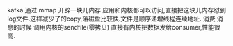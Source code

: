 kafka 通过 mmap 开辟一块儿内存  应用和内核都可以访问,直接把这块儿内存怼到log文件.这样减少了的copy,落磁盘比较快.文件是顺序递增线程连续地址.
消费 消息的时候 调用内核的sendfile(零拷贝) 直接有内核把数据发给consumer,性能很高.